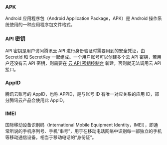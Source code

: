 ### APK
Android 应用程序包（Android Application Package，APK）是 Android 操作系统使用的一种应用程序包文件格式。
### API 密钥
API 密钥是用户访问腾讯云 API 进行身份验证时需要用到的安全凭证，由 SecretId 和 SecretKey 一起组成。一个用户账号可以创建多个云 API 密钥，若用户还没有云 API 密钥，则需要在 [云 API 密钥控制台](https://console.cloud.tencent.com/cam/capi) 新建，否则就无法调用云 API 接口。
### AppID
腾讯云账号的 AppID，也称 APPID，是与账号 ID 有唯一对应关系的应用 ID，部分腾讯云产品会使用此 AppID。
### IMEI
国际移动设备识别码（International Mobile Equipment Identity，IMEI），即通常所说的手机序列号、手机“串号”，用于在移动电话网络中识别每一部独立的手机等移动通信设备，相当于移动电话的“身份证”。
